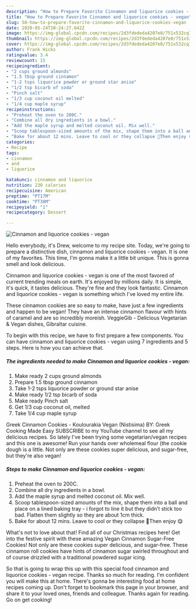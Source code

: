 ```yaml
---
description: "How to Prepare Favorite Cinnamon and liquorice cookies - vegan"
title: "How to Prepare Favorite Cinnamon and liquorice cookies - vegan"
slug: 58-how-to-prepare-favorite-cinnamon-and-liquorice-cookies-vegan
date: 2020-05-24T20:24:27.642Z
image: https://img-global.cpcdn.com/recipes/2d3fdededa4207e0/751x532cq70/cinnamon-and-liquorice-cookies-vegan-recipe-main-photo.jpg
thumbnail: https://img-global.cpcdn.com/recipes/2d3fdededa4207e0/751x532cq70/cinnamon-and-liquorice-cookies-vegan-recipe-main-photo.jpg
cover: https://img-global.cpcdn.com/recipes/2d3fdededa4207e0/751x532cq70/cinnamon-and-liquorice-cookies-vegan-recipe-main-photo.jpg
author: Frank Hicks
ratingvalue: 3.4
reviewcount: 15
recipeingredient:
- "2 cups ground almonds"
- "1.5 tbsp ground cinnamon"
- "1-2 tsps liquorice powder or ground star anise"
- "1/2 tsp bicarb of soda"
- "Pinch salt"
- "1/3 cup coconut oil melted"
- "1/4 cup maple syrup"
recipeinstructions:
- "Preheat the oven to 200C."
- "Combine all dry ingredients in a bowl."
- "Add the maple syrup and melted coconut oil. Mix well."
- "Scoop tablespoon-sized amounts of the mix, shape them into a ball and place on a lined baking tray - i forgot to line it but they didn’t stick too bad. Flatten them slightly so they are about 1cm thick."
- "Bake for about 12 mins. Leave to cool or they collapse 🙁Then enjoy 😋"
categories:
- Recipe
tags:
- cinnamon
- and
- liquorice

katakunci: cinnamon and liquorice 
nutrition: 230 calories
recipecuisine: American
preptime: "PT17M"
cooktime: "PT38M"
recipeyield: "1"
recipecategory: Dessert

---
```



![Cinnamon and liquorice cookies - vegan](https://img-global.cpcdn.com/recipes/2d3fdededa4207e0/751x532cq70/cinnamon-and-liquorice-cookies-vegan-recipe-main-photo.jpg)

Hello everybody, it's Drew, welcome to my recipe site. Today, we're going to prepare a distinctive dish, cinnamon and liquorice cookies - vegan. It is one of my favorites. This time, I'm gonna make it a little bit unique. This is gonna smell and look delicious.

Cinnamon and liquorice cookies - vegan is one of the most favored of current trending meals on earth. It's enjoyed by millions daily. It is simple, it's quick, it tastes delicious. They're fine and they look fantastic. Cinnamon and liquorice cookies - vegan is something which I've loved my entire life.

These cinnamon cookies are so easy to make, have just a few ingredients and happen to be vegan! They have an intense cinnamon flavour with hints of caramel and are so incredibly moreish. VeggieGib - Delicious Vegetarian &amp; Vegan dishes, Gibraltar cuisine.


To begin with this recipe, we have to first prepare a few components. You can have cinnamon and liquorice cookies - vegan using 7 ingredients and 5 steps. Here is how you can achieve that.

<!--inarticleads1-->

##### The ingredients needed to make Cinnamon and liquorice cookies - vegan:

1. Make ready 2 cups ground almonds
1. Prepare 1.5 tbsp ground cinnamon
1. Take 1-2 tsps liquorice powder or ground star anise
1. Make ready 1/2 tsp bicarb of soda
1. Make ready Pinch salt
1. Get 1/3 cup coconut oil, melted
1. Take 1/4 cup maple syrup


Greek Cinnamon Cookies - Koulourakia Vegan (Nistisima) BY: Greek Cooking Made Easy SUBSCRIBE to my YouTube channel to see all my delicious recipes. So lately I&#39;ve been trying some vegetarian/vegan recipes and this one is awesome! Run your hands over wholemeal flour (the cookie dough is a little. Not only are these cookies super delicious, and sugar-free, but they&#39;re also vegan! 

<!--inarticleads2-->

##### Steps to make Cinnamon and liquorice cookies - vegan:

1. Preheat the oven to 200C.
1. Combine all dry ingredients in a bowl.
1. Add the maple syrup and melted coconut oil. Mix well.
1. Scoop tablespoon-sized amounts of the mix, shape them into a ball and place on a lined baking tray - i forgot to line it but they didn’t stick too bad. Flatten them slightly so they are about 1cm thick.
1. Bake for about 12 mins. Leave to cool or they collapse 🙁Then enjoy 😋


What&#39;s not to love about that! Find all of our Christmas recipes here! Get into the festive spirit with these amazing Vegan Cinnamon Sugar-Free Cookies! Not only are these cookies super delicious, and sugar-free. These cinnamon roll cookies have hints of cinnamon sugar swirled throughout and of course drizzled with a traditional powdered sugar icing. 

So that is going to wrap this up with this special food cinnamon and liquorice cookies - vegan recipe. Thanks so much for reading. I'm confident you will make this at home. There's gonna be interesting food at home recipes coming up. Don't forget to bookmark this page in your browser, and share it to your loved ones, friends and colleague. Thanks again for reading. Go on get cooking!
